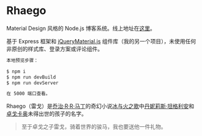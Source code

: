 # Rhaego
Material Design 风格的 Node.js 博客系统。线上地址在[这里](http://140.143.188.149/)。

基于 Express 框架和 [jQueryMaterial.js](https://github.com/youknowznm/jqueryMaterial.js) 组件库（我的另一个项目），未使用任何非原创的样式库、登录方案或评论组件。

```Bash
本地预览步骤：

$ npm i
$ npm run devBuild
$ npm run devServer

在 5000 端口查看。
```

Rhaego（雷戈）是[乔治·R·R·马丁](https://en.wikipedia.org/wiki/George_R._R._Martin)的奇幻小说[冰与火之歌](https://en.wikipedia.org/wiki/A_Song_of_Ice_and_Fire)中[丹妮莉斯·坦格利安](https://en.wikipedia.org/wiki/Daenerys_Targaryen)和[卓戈卡奥](https://en.wikipedia.org/wiki/Khal_Drogo)未得出世的孩子的名字。

> 至于卓戈之子雷戈，骑着世界的骏马，我也要送他一件礼物。
